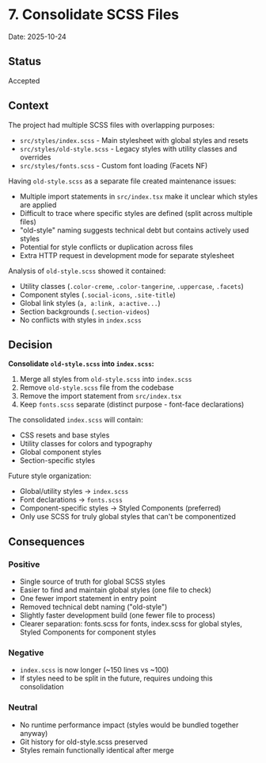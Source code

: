 # 7. Consolidate SCSS Files

Date: 2025-10-24

## Status

Accepted

## Context

The project had multiple SCSS files with overlapping purposes:
- `src/styles/index.scss` - Main stylesheet with global styles and resets
- `src/styles/old-style.scss` - Legacy styles with utility classes and overrides
- `src/styles/fonts.scss` - Custom font loading (Facets NF)

Having `old-style.scss` as a separate file created maintenance issues:
- Multiple import statements in `src/index.tsx` make it unclear which styles are applied
- Difficult to trace where specific styles are defined (split across multiple files)
- "old-style" naming suggests technical debt but contains actively used styles
- Potential for style conflicts or duplication across files
- Extra HTTP request in development mode for separate stylesheet

Analysis of `old-style.scss` showed it contained:
- Utility classes (`.color-creme`, `.color-tangerine`, `.uppercase`, `.facets`)
- Component styles (`.social-icons`, `.site-title`)
- Global link styles (`a, a:link, a:active...`)
- Section backgrounds (`.section-videos`)
- No conflicts with styles in `index.scss`

## Decision

**Consolidate `old-style.scss` into `index.scss`:**

1. Merge all styles from `old-style.scss` into `index.scss`
2. Remove `old-style.scss` file from the codebase
3. Remove the import statement from `src/index.tsx`
4. Keep `fonts.scss` separate (distinct purpose - font-face declarations)

The consolidated `index.scss` will contain:
- CSS resets and base styles
- Utility classes for colors and typography
- Global component styles
- Section-specific styles

Future style organization:
- Global/utility styles → `index.scss`
- Font declarations → `fonts.scss`
- Component-specific styles → Styled Components (preferred)
- Only use SCSS for truly global styles that can't be componentized

## Consequences

### Positive
- Single source of truth for global SCSS styles
- Easier to find and maintain global styles (one file to check)
- One fewer import statement in entry point
- Removed technical debt naming ("old-style")
- Slightly faster development build (one fewer file to process)
- Clearer separation: fonts.scss for fonts, index.scss for global styles, Styled Components for component styles

### Negative
- `index.scss` is now longer (~150 lines vs ~100)
- If styles need to be split in the future, requires undoing this consolidation

### Neutral
- No runtime performance impact (styles would be bundled together anyway)
- Git history for old-style.scss preserved
- Styles remain functionally identical after merge
